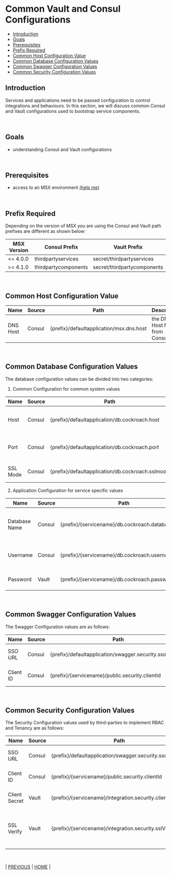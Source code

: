 # Common Vault and Consul Configurations

* [Introduction](#introduction)
* [Goals](#goals)
* [Prerequisites](#prerequisites)
* [Prefix Required](#prefix-required)
* [Common Host Configuration Value](#common-host-configuration-value)
* [Common Database Configuration Values](#common-database-configuration-values)
* [Common Swagger Configuration Values](#common-swagger-configuration-values)
* [Common Security Configuration Values](#common-security-configuration-values)

## Introduction

Services and applications need to be passed configuration to control integrations and behaviours. In this section, we will discuss common Consul and Vault configurations used to bootstrap service components.

<br>

## Goals

* understanding Consul and Vault configurations

<br>

## Prerequisites

* access to an MSX environment [(help me)](../01-msx-developer-program-basics/02-getting-access-to-an-msx-environment.md)

<br>

## Prefix Required

Depending on the version of MSX you are using the Consul and Vault path prefixes are different as shown below:

| MSX Version | Consul Prefix        | Vault Prefix                |
|-------------|----------------------|-----------------------------|
| <= 4.0.0    | thirdpartyservices   | secret/thirdpartyservices   |
| >= 4.1.0    | thirdpartycomponents | secret/thirdpartycomponents |

<br>

## Common Host Configuration Value

| Name     | Source   | Path                                      | Description                   |
|----------|----------|-------------------------------------------|-------------------------------|
| DNS Host | Consul   | {prefix}/defaultapplication/msx.dns.host  | the DNS Host Name from Consul |

<br>

## Common Database Configuration Values

The database configuration values can be divided into two categories:

1. Common Configuration for common system values

| Name     | Source | Path                                             | Description                 |
|----------|--------|--------------------------------------------------|-----------------------------|
| Host     | Consul | {prefix}/defaultapplication/db.cockroach.host    | the hostname from Consul    |
| Port     | Consul | {prefix}/defaultapplication/db.cockroach.port    | the port number from Consul |
| SSL Mode | Consul | {prefix}/defaultapplication/db.cockroach.sslmode | the SSL Mode from Consul    |

2. Application Configuration for service specific values

| Name          | Source | Path                                             | Description                                 |
|---------------|--------|--------------------------------------------------|---------------------------------------------|
| Database Name | Consul | {prefix}/{servicename}/db.cockroach.databaseName | the name of database to be read from Consul |
| Username      | Consul | {prefix}/{servicename}/db.cockroach.username     | the username from Consul                    |
| Password      | Vault  | {prefix}/{servicename}/db.cockroach.password     | the password from Vault                     |

<br>

## Common Swagger Configuration Values

The Swagger Configuration values are as follows: 

| Name       | Source | Path                                                      | Description               |
|------------|--------|-----------------------------------------------------------|---------------------------|
| SSO URL    | Consul | {prefix}/defaultapplication/swagger.security.sso.baseUrl  | the SSO URL from Consul   |
| Client ID  | Consul | {prefix}/{servicename}/public.security.clientId           | the client ID from Consul |

<br>

## Common Security Configuration Values

The Security Configuration values used by third-parties to implement RBAC and Tenancy are as follows: 

| Name          | Source | Path                                                      | Description                                          |
|---------------|--------|-----------------------------------------------------------|------------------------------------------------------|
| SSO URL       | Consul | {prefix}/defaultapplication/swagger.security.sso.baseUrl  | the SSO URL from Consul                              |
| Client ID     | Consul | {prefix}/{servicename}/public.security.clientId           | the client ID from Consul                            |
| Client Secret | Vault  | {prefix}/{servicename}/integration.security.clientSecret  | the client secret from Vault                         |
| SSL Verify    | Vault  | {prefix}/{servicename}/integration.security.sslVerify     | the fingerprint to verify SSL Certificate from Vault | 

<br>

| [PREVIOUS](10-accessing-logs-with-kibana.md) | [HOME](../index.md#msx-component-manager) |
